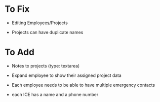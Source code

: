 # To Fix

- Editing Employees/Projects

- Projects can have duplicate names

# To Add

- Notes to projects (type: textarea)

- Expand employee to show their assigned project data

- Each employee needs to be able to have multiple emergency contacts
- each ICE has a name and a phone number
